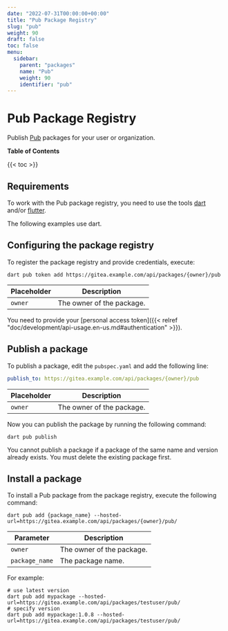 ```yaml
---
date: "2022-07-31T00:00:00+00:00"
title: "Pub Package Registry"
slug: "pub"
weight: 90
draft: false
toc: false
menu:
  sidebar:
    parent: "packages"
    name: "Pub"
    weight: 90
    identifier: "pub"
---
```


# Pub Package Registry

Publish [Pub](https://dart.dev/guides/packages) packages for your user or organization.

**Table of Contents**

{{< toc >}}

## Requirements

To work with the Pub package registry, you need to use the tools [dart](https://dart.dev/tools/dart-tool) and/or [flutter](https://docs.flutter.dev/reference/flutter-cli).

The following examples use dart.

## Configuring the package registry

To register the package registry and provide credentials, execute:

```shell
dart pub token add https://gitea.example.com/api/packages/{owner}/pub
```

| Placeholder  | Description |
| ------------ | ----------- |
| `owner`      | The owner of the package. |

You need to provide your [personal access token]({{< relref "doc/development/api-usage.en-us.md#authentication" >}}).

## Publish a package

To publish a package, edit the `pubspec.yaml` and add the following line:

```yaml
publish_to: https://gitea.example.com/api/packages/{owner}/pub
```

| Placeholder  | Description |
| ------------ | ----------- |
| `owner`      | The owner of the package. |

Now you can publish the package by running the following command:

```shell
dart pub publish
```

You cannot publish a package if a package of the same name and version already exists. You must delete the existing package first.

## Install a package

To install a Pub package from the package registry, execute the following command:

```shell
dart pub add {package_name} --hosted-url=https://gitea.example.com/api/packages/{owner}/pub/
```

| Parameter         | Description |
| ----------------- | ----------- |
| `owner`           | The owner of the package. |
| `package_name`    | The package name. |

For example:

```shell
# use latest version
dart pub add mypackage --hosted-url=https://gitea.example.com/api/packages/testuser/pub/
# specify version
dart pub add mypackage:1.0.8 --hosted-url=https://gitea.example.com/api/packages/testuser/pub/
```
